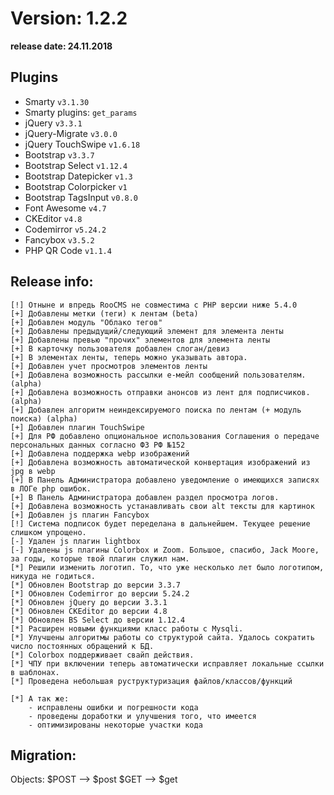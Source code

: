 Version: 1.2.2
========================
**release date:	24.11.2018**

Plugins
-------
- Smarty                `v3.1.30`
- Smarty plugins:       `get_params`
- jQuery                `v3.3.1`
- jQuery-Migrate        `v3.0.0`
- jQuery TouchSwipe     `v1.6.18`
- Bootstrap             `v3.3.7`
- Bootstrap Select      `v1.12.4`
- Bootstrap Datepicker  `v1.3`
- Bootstrap Colorpicker `v1`
- Bootstrap TagsInput   `v0.8.0`
- Font Awesome          `v4.7`
- CKEditor              `v4.8 `
- Codemirror            `v5.24.2`
- Fancybox		`v3.5.2`
- PHP QR Code           `v1.1.4`


Release info:
-------------
	[!]	Отныне и впредь RooCMS не совместима с PHP версии ниже 5.4.0
	[+]	Добавлены метки (теги) к лентам (beta)
	[+]	Добавлен модуль "Облако тегов"
	[+]	Добавлены предыдущий/следующий элемент для элемента ленты
	[+]	Добавлены превью "прочих" элементов для элемента ленты
	[+]	В карточку пользователя добавлен слоган/девиз
	[+]	В элементах ленты, теперь можно указывать автора.
	[+]	Добавлен учет просмотров элементов ленты
	[+]	Добавлена возможность рассылки е-мейл сообщений пользователям. (alpha)
	[+]	Добавлена возможность отправки анонсов из лент для подписчиков. (alpha)
	[+]	Добавлен алгоритм неиндексируемого поиска по лентам (+ модуль поиска) (alpha)
	[+]	Добавлен плагин TouchSwipe
	[+]	Для РФ добавлено опциональное использования Соглашения о передаче персональных данных согласно ФЗ РФ №152
	[+]	Добавлена поддержка webp изображений
	[+]	Добавлена возможность автоматической конвертация изображений из jpg в webp
	[+]	В Панель Администратора добавлено уведомление о имеющихся записях в ЛОГе php ошибок.
	[+]	В Панель Администратора добавлен раздел просмотра логов.
	[+]	Добавлена возможность устанавливать свои alt тексты для картинок
	[+]	Добавлен js плагин Fancybox
	[!]	Система подписок будет переделана в дальнейшем. Текущее решение слишком упрощено.
	[-]	Удален js плагин lightbox
	[-]	Удалены js плагины Colorbox и Zoom. Большое, спасибо, Jack Moore, за годы, которые твой плагин служил нам. 
	[*]	Решили изменить логотип. То, что уже несколько лет было логотипом, никуда не годиться.
	[*]	Обновлен Bootstrap до версии 3.3.7
	[*]	Обновлен Codemirror до версии 5.24.2
	[*]	Обновлен jQuery до версии 3.3.1
	[*]	Обновлен CKEditor до версии 4.8
	[*]	Обновлен BS Select до версии 1.12.4
	[*]	Расширен новыми функциями класс работы с Mysqli.
	[*]	Улучшены алгоритмы работы со структурой сайта. Удалось сократить число постоянных обращений к БД.
	[*]	Colorbox поддерживает свайп действия.
	[*]	ЧПУ при включении теперь автоматически исправляет локальные ссылки в шаблонах.
	[*]	Проведена небольшая руструктуризация файлов/классов/функций

	[*]	А так же:
		- исправлены ошибки и погрешности кода
		- проведены доработки и улучшения того, что имеется
		- оптимизированы некоторые участки кода

Migration:
----------
Objects:
	$POST --> $post
	$GET  --> $get